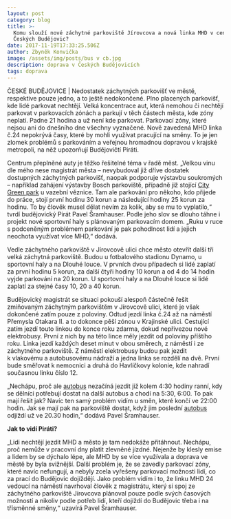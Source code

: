 ```yaml
---
layout: post
category: blog
title: >-
  Komu slouží nové záchytné parkoviště Jírovcova a nová linka MHD v centru
  Českých Budějovic?
date: 2017-11-19T17:33:25.506Z
author: Zbyněk Konvička
image: /assets/img/posts/bus v cb.jpg
description: doprava v Českých Budějovicích
tags: doprava
---
```

ČESKÉ
BUDĚJOVICE | Nedostatek záchytných
parkovišť ve městě, respektive pouze jedno, a to ještě nedokončené. Plno
placených parkovišť, kde lidé parkovat nechtějí. Velká koncentrace aut, která
nemohou či nechtějí parkovat v parkovacích zónách a parkují v těch
částech města, kde zóny neplatí. Padne 21 hodina a už není kde parkovat.
Parkovací zóny, které nejsou ani do dnešního dne všechny vyznačené. Nově
zavedená MHD linka č.24 nepokrývá časy, které by mohli využívat pracující na
směny. To je jen zlomek problémů s parkováním a veřejnou hromadnou
dopravou v krajské metropoli, na něž upozorňují Budějovičtí Piráti.

Centrum
přeplněné auty je těžko řešitelné téma v řadě měst. „Velkou vinu dle mého
nese magistrát města – nevybudoval již dříve dostatek dostupných záchytných
parkovišť, naopak podporuje výstavbu soukromých – například zahájení výstavby
Bosch parkoviště, případně již stojící [City Green park](http://www.cbparkhaus.cz/parkovani/) u vazební
věznice. Tam ale parkování pro někoho, kdo přijede do práce, stojí první hodinu
30 korun a následující hodiny 25 korun za hodinu. To by člověk musel dělat
nevím za kolik, aby se mu to vyplatilo,“ tvrdí budějovický Pirát Pavel Šramhauser.
Podle jeho slov se dlouho táhne i projekt nové sportovní haly s plánovaným
parkovacím domem. „Ruku v ruce s podceněným problémem parkování je
pak pohodlnost lidí a jejich neochota využívat více MHD,“ dodává.

Vedle záchytného
parkoviště v Jírovcově ulici chce město otevřít další tři velká záchytná
parkoviště. Budou u fotbalového stadionu Dynamo, u sportovní haly a na Dlouhé
louce. V prvních dvou případech si lidé zaplatí za první hodinu 5
korun, za další čtyři hodiny 10 korun a od 4 do 14 hodin vyjde parkování na 20
korun. U sportovní haly a na Dlouhé louce si lidé zaplatí za stejné časy 10, 20
a 40 korun.

Budějovický
magistrát se situaci pokouší alespoň částečně řešit zmiňovaným záchytným
parkovištěm v Jírovcově ulici, které je však dokončené zatím pouze z poloviny.
Odtud jezdí linka č.24 až na náměstí Přemysla Otakara II. a to dokonce pěší
zónou v Krajinské ulici. Cestující zatím jezdí touto linkou do konce roku zdarma,
dokud nepřivezou nové elektrobusy. První z nich by na této lince měly
jezdit od poloviny příštího roku. Linka jezdí každých deset minut v obou
směrech, z náměstí i ze záchytného parkoviště. Z náměstí elektrobusy
budou pak jezdit k vlakovému a autobusovému nádraží a
jedna linka se rozdělí na dvě. První bude směřovat k nemocnici a druhá do
Havlíčkovy kolonie, kde nahradí současnou linku číslo 12.

„Nechápu, proč ale [autobus](https://www.dpmcb.cz/download/transport_line_cs/1509465266_cs_24_namesti.pdf)
nezačíná jezdit již kolem 4:30 hodiny ranní, kdy se
dělníci potřebují dostat na další autobus a chodí na 5:30, 6:00. To pak mají
řešit jak? Navíc ten samý problém vidím u směn, které končí ve 22:00 hodin. Jak
se mají pak na parkoviště dostat, když jim poslední [autobus](https://www.dpmcb.cz/download/transport_line_cs/1509465266_cs_24_jirovcova.pdf)
odjíždí už ve 20.30 hodin,“ dodává Pavel Šramhauser.

**Jak to vidí Piráti?**

„Lidi
nechtějí jezdit MHD a město je tam nedokáže přitáhnout. Nechápu, proč nemůže v
pracovní dny platit zlevněné jízdné. Nejenže by klesly emise a lidem by se
dýchalo lépe, ale MHD by se více využívala a doprava ve městě by byla
svižnější. Další problém je, že se zavedly parkovací zóny, které navíc nefungují,
a nebyly zcela vyřešeny parkovací možnosti lidí, co za prací do Budějovic dojíždějí.
Jako problém vidím i to, že linku MHD 24 vedoucí na náměstí navrhoval člověk z
magistrátu, který si spoj ze záchytného parkoviště Jírovcova plánoval pouze
podle svých časových možností a nikoliv podle potřeb lidí, kteří dojíždí do Budějovic
třeba i na třísměnné směny,“ uzavírá Pavel Šramhauser.




